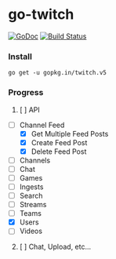 # go-twitch

[![GoDoc](https://godoc.org/gopkg.in/twitch.v5?status.svg)](https://godoc.org/gopkg.in/twitch.v5)
[![Build Status](https://travis-ci.org/go-twitch/twitch.svg?branch=v5)](https://travis-ci.org/go-twitch/twitch)

### Install
`go get -u gopkg.in/twitch.v5`

### Progress

1. [ ] API
  - [ ] Channel Feed
    - [x] Get Multiple Feed Posts
  	- [x] Create Feed Post
  	- [x] Delete Feed Post
  - [ ] Channels
  - [ ] Chat
  - [ ] Games
  - [ ] Ingests
  - [ ] Search
  - [ ] Streams
  - [ ] Teams
  - [x] Users
  - [ ] Videos
2. [ ] Chat, Upload, etc...
